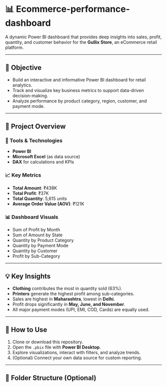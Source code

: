 # 📊 Ecommerce-performance-dashboard

A dynamic Power BI dashboard that provides deep insights into sales, profit, quantity, and customer behavior for the **Gullix Store**, an eCommerce retail platform.

---

## 🎯 Objective

- Build an interactive and informative Power BI dashboard for retail analytics.
- Track and visualize key business metrics to support data-driven decision-making.
- Analyze performance by product category, region, customer, and payment mode.

---

## 📝 Project Overview

### 🔧 Tools & Technologies
- **Power BI**
- **Microsoft Excel** (as data source)
- **DAX** for calculations and KPIs

### 📈 Key Metrics
- **Total Amount**: ₹438K  
- **Total Profit**: ₹37K  
- **Total Quantity**: 5,615 units  
- **Average Order Value (AOV)**: ₹121K  

### 📊 Dashboard Visuals
- Sum of Profit by Month
- Sum of Amount by State
- Quantity by Product Category
- Quantity by Payment Mode
- Quantity by Customer
- Profit by Sub-Category

---

## 💡 Key Insights

- **Clothing** contributes the most in quantity sold (63%).
- **Printers** generate the highest profit among sub-categories.
- Sales are highest in **Maharashtra**, lowest in **Delhi**.
- Profit drops significantly in **May, June, and November**.
- All major payment modes (UPI, EMI, COD, Cards) are equally used.

---

## 🚀 How to Use

1. Clone or download this repository.
2. Open the `.pbix` file with **Power BI Desktop**.
3. Explore visualizations, interact with filters, and analyze trends.
4. (Optional) Connect your own data source for custom reporting.

---

## 📁 Folder Structure (Optional)

